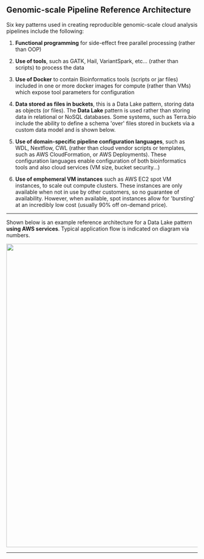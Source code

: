 ## Genomic-scale Pipeline Reference Architecture

Six key patterns used in creating reproducible genomic-scale cloud analysis pipelines include the following:

1. **Functional programming** for side-effect free parallel processing (rather than OOP)

2. **Use of tools**, such as GATK, Hail, VariantSpark, etc... (rather than scripts) to process the data

3. **Use of Docker** to contain Bioinformatics tools (scripts or jar files) included in one or more docker images for compute (rather than VMs) which expose tool parameters for configuration

4. **Data stored as files in buckets**, this is a Data Lake pattern, storing data as objects (or files). The **Data Lake** pattern is used rather than storing data in relational or NoSQL databases. Some systems, such as Terra.bio include the ability to define a schema 'over' files stored in buckets via a custom data model and is shown below.

5. **Use of domain-specific pipeline configuration languages**, such as WDL, Nextflow, CWL (rather than cloud vendor scripts or templates, such as AWS CloudFormation, or AWS Deployments). These configuration languages enable configuration of both bioinformatics tools and also cloud services (VM size, bucket security...) 
6. **Use of emphemeral VM instances** such as AWS EC2 spot VM instances, to scale out compute clusters.  These instances are only available when not in use by other customers, so no guarantee of availability.  However, when available, spot instances allow for 'bursting' at an incredibly low cost (usually 90% off on-demand price).

----
Shown below is an example reference architecture for a Data Lake pattern **using AWS services**.  Typical application flow is indicated on diagram via numbers.
  

<img src="https://github.com/lynnlangit/aws-for-bioinformatics/blob/main/images/aws-images/aws-genomics-arch.png" width=800>

---
